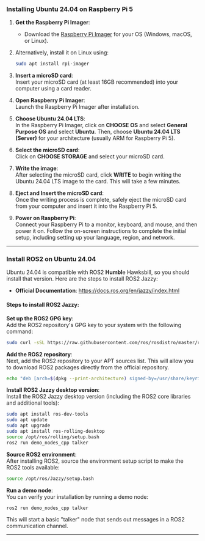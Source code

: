 ### Installing Ubuntu 24.04 on Raspberry Pi 5  

1. **Get the Raspberry Pi Imager**:  
   - Download the [Raspberry Pi Imager](https://www.raspberrypi.org/software/) for your OS (Windows, macOS, or Linux).
     
2. Alternatively, install it on Linux using:  
     ```bash
     sudo apt install rpi-imager
     ```

3. **Insert a microSD card**:  
   Insert your microSD card (at least 16GB recommended) into your computer using a card reader.

4. **Open Raspberry Pi Imager**:  
   Launch the Raspberry Pi Imager after installation.

5. **Choose Ubuntu 24.04 LTS**:  
   In the Raspberry Pi Imager, click on **CHOOSE OS** and select **General Purpose OS** and select **Ubuntu**. Then, choose **Ubuntu 24.04 LTS (Server)** for your architecture (usually ARM for Raspberry Pi 5).

6. **Select the microSD card**:  
   Click on **CHOOSE STORAGE** and select your microSD card.

7. **Write the image**:  
   After selecting the microSD card, click **WRITE** to begin writing the Ubuntu 24.04 LTS image to the card. This will take a few minutes.

8. **Eject and Insert the microSD card**:  
   Once the writing process is complete, safely eject the microSD card from your computer and insert it into the Raspberry Pi 5.

9. **Power on Raspberry Pi**:  
   Connect your Raspberry Pi to a monitor, keyboard, and mouse, and then power it on. Follow the on-screen instructions to complete the initial setup, including setting up your language, region, and network.

---

### Install ROS2 on Ubuntu 24.04

Ubuntu 24.04 is compatible with ROS2 **Humbl**e Hawksbill, so you should install that version. Here are the steps to install ROS2 Jazzy:

- **Official Documentation**: https://docs.ros.org/en/jazzy/index.html

#### Steps to install ROS2 Jazzy:

**Set up the ROS2 GPG key**:  
   Add the ROS2 repository's GPG key to your system with the following command:

   ```bash
   sudo curl -sSL https://raw.githubusercontent.com/ros/rosdistro/master/ros.key -o /usr/share/keyrings/ros-archive-keyring.gpg
   ```

**Add the ROS2 repository**:  
   Next, add the ROS2 repository to your APT sources list. This will allow you to download ROS2 packages directly from the official repository.

   ```bash
   echo "deb [arch=$(dpkg --print-architecture) signed-by=/usr/share/keyrings/ros-archive-keyring.gpg] http://packages.ros.org/ros2/ubuntu $(. /etc/os-release && echo $UBUNTU_CODENAME) main" | sudo tee /etc/apt/sources.list.d/ros2.list > /dev/null
   ```

**Install ROS2 Jazzy desktop version**:  
   Install the ROS2 Jazzy desktop version (including the ROS2 core libraries and additional tools):

   ```bash
   sudo apt install ros-dev-tools
   sudo apt update
   sudo apt upgrade
   sudo apt install ros-rolling-desktop
   source /opt/ros/rolling/setup.bash
   ros2 run demo_nodes_cpp talker
   ```

**Source ROS2 environment**:  
   After installing ROS2, source the environment setup script to make the ROS2 tools available:

   ```bash
   source /opt/ros/Jazzy/setup.bash
   ```

**Run a demo node**:  
   You can verify your installation by running a demo node:

   ```bash
   ros2 run demo_nodes_cpp talker
   ```

This will start a basic "talker" node that sends out messages in a ROS2 communication channel.

---

